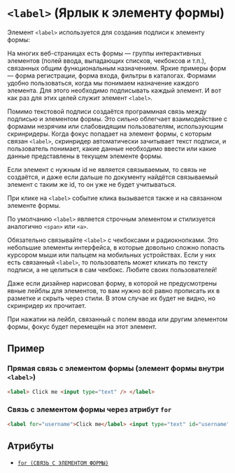 # `<label>` (Ярлык к элементу формы)

Элемент `<label>` используется для создания подписи к элементу формы:

На многих веб-страницах есть формы — группы интерактивных элементов (полей ввода, выпадающих списков, чекбоксов и т.п.), связанных общим функциональным назначением. Яркие примеры форм — форма регистрации, форма входа, фильтры в каталогах. Формами удобно пользоваться, когда мы понимаем назначение каждого элемента. Для этого необходимо подписывать каждый элемент. И вот как раз для этих целей служит элемент `<label>`.

Помимо текстовой подписи создаётся программная связь между подписью и элементом формы. Это сильно облегчает взаимодействие с формами незрячим или слабовидящим пользователям, использующим скринридеры. Когда фокус попадает на элемент формы, с которым связан `<label>`, скринридер автоматически зачитывает текст подписи, и пользователь понимает, какие данные необходимо ввести или какие данные представлены в текущем элементе формы.

Если элемент с нужным id не является связываемым, то связь не создаётся, и даже если дальше по документу найдётся связываемый элемент с таким же id, то он уже не будет учитываться.

При клике на `<label>` событие клика вызывается также и на связанном элементе формы.

По умолчанию `<label>` является строчным элементом и стилизуется аналогично `<span>` или `<a>`.

Обязательно связывайте `<label>` с чекбоксами и радиокнопками. Это небольшие элементы интерфейса, в которые довольно сложно попасть курсором мыши или пальцем на мобильных устройствах. Если у них есть связанный `<label>`, то пользователь может кликать по тексту подписи, а не целиться в сам чекбокс. Любите своих пользователей!

Даже если дизайнер нарисовал форму, в которой не предусмотрены явные лейблы для элементов, то вам нужно всё равно прописать их в разметке и скрыть через стили. В этом случае их будет не видно, но скринридер их прочитает.

При нажатии на лейбл, связанный с полем ввода или другим элементом формы, фокус будет перемещён на этот элемент.

## Пример

### Прямая связь с элементом формы (элемент формы внутри `<label>`)

```html
<label> Click me <input type="text" /> </label>
```

### Связь с элементом формы через атрибут `for`

```html
<label for="username">Click me</label> <input type="text" id="username" />
```

## Атрибуты

- [`for (СВЯЗЬ С ЭЛЕМЕНТОМ ФОРМЫ)`](<../ATTRIBUTES FORM/for.md>)

